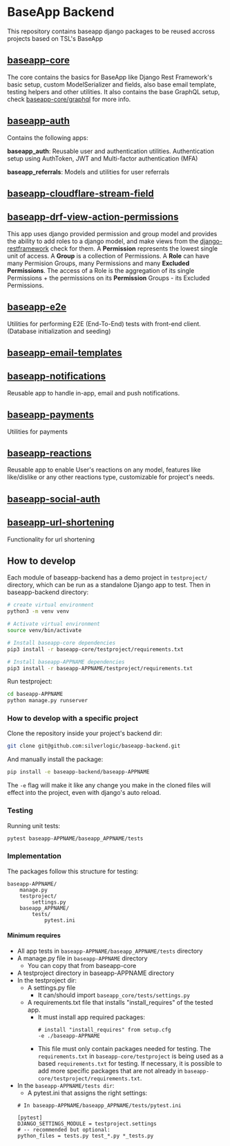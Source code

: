 # BaseApp Backend

This repository contains baseapp django packages to be reused accross projects based on TSL's BaseApp

## [baseapp-core](baseapp-core)

The core contains the basics for BaseApp like Django Rest Framework's basic setup, custom ModelSerializer and fields, also base email template, testing helpers and other utilities. It also contains the base GraphQL setup, check [baseapp-core/graphql](baseapp-core/graphql) for more info.

## [baseapp-auth](baseapp-auth)

Contains the following apps:

**baseapp_auth**: Reusable user and authentication utilities. Authentication setup using AuthToken, JWT and Multi-factor authentication (MFA)

**baseapp_referrals**: Models and utilities for user referrals

## [baseapp-cloudflare-stream-field](baseapp-cloudflare-stream-field)

## [baseapp-drf-view-action-permissions](baseapp-drf-view-action-permissions)

This app uses django provided permission and group model and provides the ability to add roles to a django model, and make views from the [django-restframework](https://www.django-rest-framework.org/) check for them. A **Permission** represents the lowest single unit of access. A **Group** is a collection of Permissions. A **Role** can have many Permision Groups, many Permissions and many **Excluded Permissions**. The access of a Role is the aggregation of its single Permissions + the permissions on its **Permission** Groups - its Excluded Permissions.

## [baseapp-e2e](baseapp-e2e)

Utilities for performing E2E (End-To-End) tests with front-end client. (Database initialization and seeding)

## [baseapp-email-templates](baseapp-email-templates)

## [baseapp-notifications](baseapp-notifications)

Reusable app to handle in-app, email and push notifications.

## [baseapp-payments](baseapp-payments)

Utilities for payments

## [baseapp-reactions](baseapp-reactions)

Reusable app to enable User's reactions on any model, features like like/dislike or any other reactions type, customizable for project's needs.

## [baseapp-social-auth](baseapp-social-auth)

## [baseapp-url-shortening](baseapp-url-shortening)

Functionality for url shortening

## How to develop

Each module of baseapp-backend has a demo project in `testproject/` directory, which can be run as a standalone Django app to test. Then in baseapp-backend directory:

```bash
# create virtual environment
python3 -m venv venv

# Activate virtual environment
source venv/bin/activate

# Install baseapp-core dependencies
pip3 install -r baseapp-core/testproject/requirements.txt

# Install baseapp-APPNAME dependencies
pip3 install -r baseapp-APPNAME/testproject/requirements.txt
```

Run testproject:

```bash
cd baseapp-APPNAME
python manage.py runserver
```

### How to develop with a specific project

Clone the repository inside your project's backend dir:

```bash
git clone git@github.com:silverlogic/baseapp-backend.git
```

And manually install the package:

```bash
pip install -e baseapp-backend/baseapp-APPNAME
```

The `-e` flag will make it like any change you make in the cloned files will effect into the project, even with django's auto reload.

### Testing

Running unit tests:

```bash
pytest baseapp-APPNAME/baseapp_APPNAME/tests
```

### Implementation

The packages follow this structure for testing:

```
baseapp-APPNAME/
    manage.py
    testproject/
        settings.py
    baseapp_APPNAME/
        tests/
            pytest.ini
```

#### Minimum requires
- All app tests in `baseapp-APPNAME/baseapp_APPNAME/tests` directory
- A manage.py file in `baseapp-APPNAME` directory
  - You can copy that from baseapp-core
- A testproject directory in baseapp-APPNAME directory
- In the testproject dir:
  - A settings.py file
    - It can/should import `baseapp_core/tests/settings.py`
  - A requirements.txt file that installs "install_requires" of the tested app.
    - It must install app required packages:
      ```
      # install "install_requires" from setup.cfg
      -e ./baseapp-APPNAME
      ```
    - This file must only contain packages needed for testing. The `requirements.txt` in `baseapp-core/testproject` is being used as a based `requirements.txt` for testing. If necessary, it is possible to add more specific packages that are not already in `baseapp-core/testproject/requirements.txt`.
- In the `baseapp-APPNAME/tests dir`:
  - A pytest.ini that assigns the right settings:
  ```
  # In baseapp-APPNAME/baseapp_APPNAME/tests/pytest.ini

  [pytest]
  DJANGO_SETTINGS_MODULE = testproject.settings
  # -- recommended but optional:
  python_files = tests.py test_*.py *_tests.py
  ```
